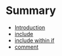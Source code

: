 # Summary

* [Introduction](README.md)
* [include](include/README.md)
* [include within if](include_within_if/README.md)
* [comment](comment/README.md)


